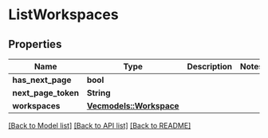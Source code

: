 # ListWorkspaces

## Properties

Name | Type | Description | Notes
------------ | ------------- | ------------- | -------------
**has_next_page** | **bool** |  | 
**next_page_token** | **String** |  | 
**workspaces** | [**Vec<models::Workspace>**](workspace.md) |  | 

[[Back to Model list]](../README.md#documentation-for-models) [[Back to API list]](../README.md#documentation-for-api-endpoints) [[Back to README]](../README.md)


